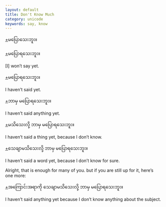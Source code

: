 ```yaml
---
layout: default
title: Don't Know Much
category: unicode
keywords: say, know
---
```


<p class="hide-trigger"><a href='#'>+</a><span class='mm3'>မပြောသေးဘူး။</span></p>
<p class="hide-trigger"><a href='#'>+</a><span class='mm3'>မပြောရသေးဘူး။</span></p>
<p class='hide-this'>[I] won’t say yet.</p>

<p class="hide-trigger"><a href='#'>+</a><span class='mm3'>မပြောရသေးဘူး။</span></p>
<p class='hide-this'>I haven’t said yet.</p>

<p class="hide-trigger"><a href='#'>+</a><span class='mm3'>ဘာမှ မပြောရသေးဘူး။</span></p>
<p class='hide-this'>I haven’t said anything yet.</p>

<p class="hide-trigger"><a href='#'>+</a><span class='mm3'>မသိသေးလို့ ဘာမှ မပြောရသေးဘူး။</span></p>
<p class='hide-this'>I haven’t said a thing yet, because I don’t know.</p>

<p class="hide-trigger"><a href='#'>+</a><span class='mm3'>သေချာမသိသေးလို့ ဘာမှ မပြောရသေးဘူး။</span></p>
<p class='hide-this'>I haven’t said a word yet, because I don’t know for sure.</p>

<p>Alright, that is enough for many of you. but if you are still up for it, here’s one more:</p>
<p class="hide-trigger"><a href='#'>+</a><span class='mm3'>အကြောင်းအရာကို သေချာမသိသေးလို့ ဘာမှ မပြောရသေးဘူး။</span></p>
<p class='hide-this'>I haven’t said anything yet because I don’t know anything about the subject.</p>
